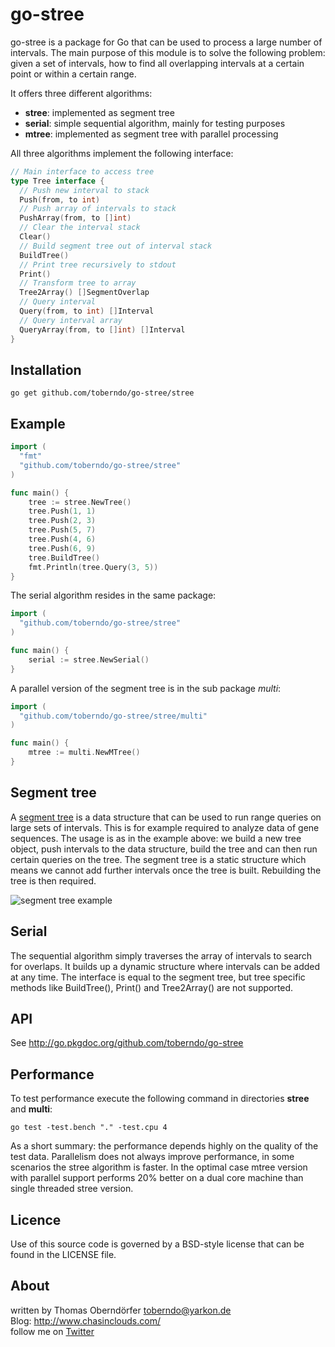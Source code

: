 # go-stree

go-stree is a package for Go that can be used to process a large number of intervals.
The main purpose of this module is to solve the following problem: given a set of intervals, how to find all overlapping intervals at a certain point or within a certain range.

It offers three different algorithms:
- **stree**: implemented as segment tree
- **serial**: simple sequential algorithm, mainly for testing purposes
- **mtree**: implemented as segment tree with parallel processing

All three algorithms implement the following interface:
```go
// Main interface to access tree
type Tree interface {
  // Push new interval to stack
  Push(from, to int)
  // Push array of intervals to stack
  PushArray(from, to []int)
  // Clear the interval stack
  Clear()
  // Build segment tree out of interval stack
  BuildTree()
  // Print tree recursively to stdout
  Print()
  // Transform tree to array
  Tree2Array() []SegmentOverlap
  // Query interval
  Query(from, to int) []Interval
  // Query interval array
  QueryArray(from, to []int) []Interval
}
```

## Installation

    go get github.com/toberndo/go-stree/stree

## Example

```go
import (
  "fmt"
  "github.com/toberndo/go-stree/stree"
)

func main() {
    tree := stree.NewTree()
    tree.Push(1, 1)
    tree.Push(2, 3)
    tree.Push(5, 7)
    tree.Push(4, 6)
    tree.Push(6, 9)
    tree.BuildTree()
    fmt.Println(tree.Query(3, 5))
}
```

The serial algorithm resides in the same package:

```go
import (
  "github.com/toberndo/go-stree/stree"
)

func main() {
    serial := stree.NewSerial()
}
```

A parallel version of the segment tree is in the sub package *multi*:

```go
import (
  "github.com/toberndo/go-stree/stree/multi"
)

func main() {
    mtree := multi.NewMTree()
}
```

## Segment tree

A [segment tree](http://en.wikipedia.org/wiki/Segment_tree) is a data structure that can be used to run range queries on large sets of intervals. This is for example required to analyze data of gene sequences.
The usage is as in the example above: we build a new tree object, push intervals to the data structure, build the tree and can then run certain queries on the tree. The segment tree is a static structure which means we cannot add further intervals once the tree is built. Rebuilding the tree is then required.

![segment tree example](http://assets.yarkon.de/images/Segment_tree_instance.gif)

## Serial

The sequential algorithm simply traverses the array of intervals to search for overlaps. It builds up a dynamic structure where intervals can be added at any time. The interface is equal to the segment tree, but tree specific methods like BuildTree(), Print() and Tree2Array() are not supported.

## API

See http://go.pkgdoc.org/github.com/toberndo/go-stree

## Performance

To test performance execute the following command in directories **stree** and **multi**:

    go test -test.bench "." -test.cpu 4

As a short summary: the performance depends highly on the quality of the test data. Parallelism does not always improve performance, in some scenarios the stree algorithm is faster. In the optimal case mtree version with parallel support performs 20% better on a dual core machine than single threaded stree version.

## Licence

Use of this source code is governed by a BSD-style license that can be found in the LICENSE file.

## About

written by Thomas Oberndörfer <toberndo@yarkon.de>  
Blog: http://www.chasinclouds.com/  
follow me on [Twitter](https://twitter.com/#!/toberndo)  